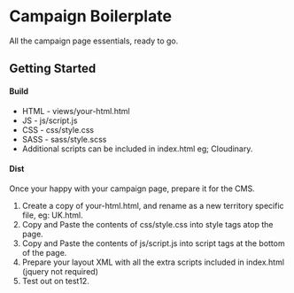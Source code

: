 # Campaign Boilerplate

All the campaign page essentials, ready to go.

## Getting Started
#### Build
* HTML - views/your-html.html
* JS - js/script.js
* CSS - css/style.css
* SASS - sass/style.scss
* Additional scripts can be included in index.html eg; Cloudinary.

#### Dist
Once your happy with your campaign page, prepare it for the CMS.

1. Create a copy of your-html.html, and rename as a new territory specific file, eg: UK.html.
2. Copy and Paste the contents of css/style.css into style tags atop the page.
3. Copy and Paste the contents of js/script.js into script tags at the bottom of the page.
4. Prepare your layout XML with all the extra scripts included in index.html (jquery not required)
5. Test out on test12.